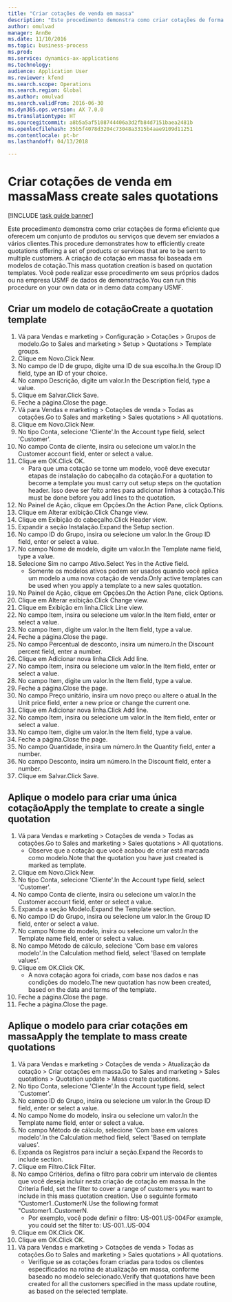 ```yaml
--- 
title: "Criar cotações de venda em massa"
description: "Este procedimento demonstra como criar cotações de forma eficiente que oferecem um conjunto de produtos ou serviços que devem ser enviados a vários clientes."
author: omulvad
manager: AnnBe
ms.date: 11/10/2016
ms.topic: business-process
ms.prod: 
ms.service: dynamics-ax-applications
ms.technology: 
audience: Application User
ms.reviewer: kfend
ms.search.scope: Operations
ms.search.region: Global
ms.author: omulvad
ms.search.validFrom: 2016-06-30
ms.dyn365.ops.version: AX 7.0.0
ms.translationtype: HT
ms.sourcegitcommit: a8b5a5af5108744406a3d2fb84d7151baea2481b
ms.openlocfilehash: 35b5f4078d3204c73048a3315b4aae9109d11251
ms.contentlocale: pt-br
ms.lasthandoff: 04/13/2018

---
```

# <a name="mass-create-sales-quotations"></a><span data-ttu-id="dc451-103">Criar cotações de venda em massa</span><span class="sxs-lookup"><span data-stu-id="dc451-103">Mass create sales quotations</span></span>

[!INCLUDE [task guide banner](../../includes/task-guide-banner.md)]

<span data-ttu-id="dc451-104">Este procedimento demonstra como criar cotações de forma eficiente que oferecem um conjunto de produtos ou serviços que devem ser enviados a vários clientes.</span><span class="sxs-lookup"><span data-stu-id="dc451-104">This procedure demonstrates how to efficiently create quotations offering a set of products or services that are to be sent to multiple customers.</span></span> <span data-ttu-id="dc451-105">A criação de cotação em massa foi baseada em modelos de cotação.</span><span class="sxs-lookup"><span data-stu-id="dc451-105">This mass quotation creation is based on quotation templates.</span></span> <span data-ttu-id="dc451-106">Você pode realizar esse procedimento em seus próprios dados ou na empresa USMF de dados de demonstração.</span><span class="sxs-lookup"><span data-stu-id="dc451-106">You can run this procedure on your own data or in demo data company USMF.</span></span>


## <a name="create-a-quotation-template"></a><span data-ttu-id="dc451-107">Criar um modelo de cotação</span><span class="sxs-lookup"><span data-stu-id="dc451-107">Create a quotation template</span></span>
1. <span data-ttu-id="dc451-108">Vá para Vendas e marketing > Configuração > Cotações > Grupos de modelo.</span><span class="sxs-lookup"><span data-stu-id="dc451-108">Go to Sales and marketing > Setup > Quotations > Template groups.</span></span>
2. <span data-ttu-id="dc451-109">Clique em Novo.</span><span class="sxs-lookup"><span data-stu-id="dc451-109">Click New.</span></span>
3. <span data-ttu-id="dc451-110">No campo de ID de grupo, digite uma ID de sua escolha.</span><span class="sxs-lookup"><span data-stu-id="dc451-110">In the Group ID field, type an ID of your choice.</span></span>
4. <span data-ttu-id="dc451-111">No campo Descrição, digite um valor.</span><span class="sxs-lookup"><span data-stu-id="dc451-111">In the Description field, type a value.</span></span>
5. <span data-ttu-id="dc451-112">Clique em Salvar.</span><span class="sxs-lookup"><span data-stu-id="dc451-112">Click Save.</span></span>
6. <span data-ttu-id="dc451-113">Feche a página.</span><span class="sxs-lookup"><span data-stu-id="dc451-113">Close the page.</span></span>
7. <span data-ttu-id="dc451-114">Vá para Vendas e marketing > Cotações de venda > Todas as cotações.</span><span class="sxs-lookup"><span data-stu-id="dc451-114">Go to Sales and marketing > Sales quotations > All quotations.</span></span>
8. <span data-ttu-id="dc451-115">Clique em Novo.</span><span class="sxs-lookup"><span data-stu-id="dc451-115">Click New.</span></span>
9. <span data-ttu-id="dc451-116">No tipo Conta, selecione 'Cliente'.</span><span class="sxs-lookup"><span data-stu-id="dc451-116">In the Account type field, select 'Customer'.</span></span>
10. <span data-ttu-id="dc451-117">No campo Conta de cliente, insira ou selecione um valor.</span><span class="sxs-lookup"><span data-stu-id="dc451-117">In the Customer account field, enter or select a value.</span></span>
11. <span data-ttu-id="dc451-118">Clique em OK.</span><span class="sxs-lookup"><span data-stu-id="dc451-118">Click OK.</span></span>
    * <span data-ttu-id="dc451-119">Para que uma cotação se torne um modelo, você deve executar etapas de instalação do cabeçalho da cotação.</span><span class="sxs-lookup"><span data-stu-id="dc451-119">For a quotation to become a template you must carry out  setup steps on the quotation header.</span></span> <span data-ttu-id="dc451-120">Isso deve ser feito antes para adicionar linhas à cotação.</span><span class="sxs-lookup"><span data-stu-id="dc451-120">This must be done before you add lines to the quotation.</span></span>   
12. <span data-ttu-id="dc451-121">No Painel de Ação, clique em Opções.</span><span class="sxs-lookup"><span data-stu-id="dc451-121">On the Action Pane, click Options.</span></span>
13. <span data-ttu-id="dc451-122">Clique em Alterar exibição.</span><span class="sxs-lookup"><span data-stu-id="dc451-122">Click Change view.</span></span>
14. <span data-ttu-id="dc451-123">Clique em Exibição do cabeçalho.</span><span class="sxs-lookup"><span data-stu-id="dc451-123">Click Header view.</span></span>
15. <span data-ttu-id="dc451-124">Expandir a seção Instalação.</span><span class="sxs-lookup"><span data-stu-id="dc451-124">Expand the Setup section.</span></span>
16. <span data-ttu-id="dc451-125">No campo ID do Grupo, insira ou selecione um valor.</span><span class="sxs-lookup"><span data-stu-id="dc451-125">In the Group ID field, enter or select a value.</span></span>
17. <span data-ttu-id="dc451-126">No campo Nome de modelo, digite um valor.</span><span class="sxs-lookup"><span data-stu-id="dc451-126">In the Template name field, type a value.</span></span>
18. <span data-ttu-id="dc451-127">Selecione Sim no campo Ativo.</span><span class="sxs-lookup"><span data-stu-id="dc451-127">Select Yes in the Active field.</span></span>
    * <span data-ttu-id="dc451-128">Somente os modelos ativos podem ser usados quando você aplica um modelo a uma nova cotação de venda.</span><span class="sxs-lookup"><span data-stu-id="dc451-128">Only active templates can be used when you apply a template to a new sales quotation.</span></span>  
19. <span data-ttu-id="dc451-129">No Painel de Ação, clique em Opções.</span><span class="sxs-lookup"><span data-stu-id="dc451-129">On the Action Pane, click Options.</span></span>
20. <span data-ttu-id="dc451-130">Clique em Alterar exibição.</span><span class="sxs-lookup"><span data-stu-id="dc451-130">Click Change view.</span></span>
21. <span data-ttu-id="dc451-131">Clique em Exibição em linha.</span><span class="sxs-lookup"><span data-stu-id="dc451-131">Click Line view.</span></span>
22. <span data-ttu-id="dc451-132">No campo Item, insira ou selecione um valor.</span><span class="sxs-lookup"><span data-stu-id="dc451-132">In the Item field, enter or select a value.</span></span>
23. <span data-ttu-id="dc451-133">No campo Item, digite um valor.</span><span class="sxs-lookup"><span data-stu-id="dc451-133">In the Item field, type a value.</span></span>
24. <span data-ttu-id="dc451-134">Feche a página.</span><span class="sxs-lookup"><span data-stu-id="dc451-134">Close the page.</span></span>
25. <span data-ttu-id="dc451-135">No campo Percentual de desconto, insira um número.</span><span class="sxs-lookup"><span data-stu-id="dc451-135">In the Discount percent field, enter a number.</span></span>
26. <span data-ttu-id="dc451-136">Clique em Adicionar nova linha.</span><span class="sxs-lookup"><span data-stu-id="dc451-136">Click Add line.</span></span>
27. <span data-ttu-id="dc451-137">No campo Item, insira ou selecione um valor.</span><span class="sxs-lookup"><span data-stu-id="dc451-137">In the Item field, enter or select a value.</span></span>
28. <span data-ttu-id="dc451-138">No campo Item, digite um valor.</span><span class="sxs-lookup"><span data-stu-id="dc451-138">In the Item field, type a value.</span></span>
29. <span data-ttu-id="dc451-139">Feche a página.</span><span class="sxs-lookup"><span data-stu-id="dc451-139">Close the page.</span></span>
30. <span data-ttu-id="dc451-140">No campo Preço unitário, insira um novo preço ou altere o atual.</span><span class="sxs-lookup"><span data-stu-id="dc451-140">In the Unit price field, enter a new price or change the current one.</span></span>
31. <span data-ttu-id="dc451-141">Clique em Adicionar nova linha.</span><span class="sxs-lookup"><span data-stu-id="dc451-141">Click Add line.</span></span>
32. <span data-ttu-id="dc451-142">No campo Item, insira ou selecione um valor.</span><span class="sxs-lookup"><span data-stu-id="dc451-142">In the Item field, enter or select a value.</span></span>
33. <span data-ttu-id="dc451-143">No campo Item, digite um valor.</span><span class="sxs-lookup"><span data-stu-id="dc451-143">In the Item field, type a value.</span></span>
34. <span data-ttu-id="dc451-144">Feche a página.</span><span class="sxs-lookup"><span data-stu-id="dc451-144">Close the page.</span></span>
35. <span data-ttu-id="dc451-145">No campo Quantidade, insira um número.</span><span class="sxs-lookup"><span data-stu-id="dc451-145">In the Quantity field, enter a number.</span></span>
36. <span data-ttu-id="dc451-146">No campo Desconto, insira um número.</span><span class="sxs-lookup"><span data-stu-id="dc451-146">In the Discount field, enter a number.</span></span>
37. <span data-ttu-id="dc451-147">Clique em Salvar.</span><span class="sxs-lookup"><span data-stu-id="dc451-147">Click Save.</span></span>

## <a name="apply-the-template-to-create-a-single-quotation"></a><span data-ttu-id="dc451-148">Aplique o modelo para criar uma única cotação</span><span class="sxs-lookup"><span data-stu-id="dc451-148">Apply the template to create a single quotation</span></span>
1. <span data-ttu-id="dc451-149">Vá para Vendas e marketing > Cotações de venda > Todas as cotações.</span><span class="sxs-lookup"><span data-stu-id="dc451-149">Go to Sales and marketing > Sales quotations > All quotations.</span></span>
    * <span data-ttu-id="dc451-150">Observe que a cotação que você acabou de criar está marcada como modelo.</span><span class="sxs-lookup"><span data-stu-id="dc451-150">Note that the quotation you have just created is marked as template.</span></span>  
2. <span data-ttu-id="dc451-151">Clique em Novo.</span><span class="sxs-lookup"><span data-stu-id="dc451-151">Click New.</span></span>
3. <span data-ttu-id="dc451-152">No tipo Conta, selecione 'Cliente'.</span><span class="sxs-lookup"><span data-stu-id="dc451-152">In the Account type field, select 'Customer'.</span></span>
4. <span data-ttu-id="dc451-153">No campo Conta de cliente, insira ou selecione um valor.</span><span class="sxs-lookup"><span data-stu-id="dc451-153">In the Customer account field, enter or select a value.</span></span>
5. <span data-ttu-id="dc451-154">Expanda a seção Modelo.</span><span class="sxs-lookup"><span data-stu-id="dc451-154">Expand the Template section.</span></span>
6. <span data-ttu-id="dc451-155">No campo ID do Grupo, insira ou selecione um valor.</span><span class="sxs-lookup"><span data-stu-id="dc451-155">In the Group ID field, enter or select a value.</span></span>
7. <span data-ttu-id="dc451-156">No campo Nome do modelo, insira ou selecione um valor.</span><span class="sxs-lookup"><span data-stu-id="dc451-156">In the Template name field, enter or select a value.</span></span>
8. <span data-ttu-id="dc451-157">No campo Método de cálculo, selecione 'Com base em valores modelo'.</span><span class="sxs-lookup"><span data-stu-id="dc451-157">In the Calculation method field, select 'Based on template values'.</span></span>
9. <span data-ttu-id="dc451-158">Clique em OK.</span><span class="sxs-lookup"><span data-stu-id="dc451-158">Click OK.</span></span>
    * <span data-ttu-id="dc451-159">A nova cotação agora foi criada, com base nos dados e nas condições do modelo.</span><span class="sxs-lookup"><span data-stu-id="dc451-159">The new quotation has now been created, based on the data and terms of the template.</span></span>  
10. <span data-ttu-id="dc451-160">Feche a página.</span><span class="sxs-lookup"><span data-stu-id="dc451-160">Close the page.</span></span>
11. <span data-ttu-id="dc451-161">Feche a página.</span><span class="sxs-lookup"><span data-stu-id="dc451-161">Close the page.</span></span>

## <a name="apply-the-template-to-mass-create-quotations"></a><span data-ttu-id="dc451-162">Aplique o modelo para criar cotações em massa</span><span class="sxs-lookup"><span data-stu-id="dc451-162">Apply the template to mass create quotations</span></span>
1. <span data-ttu-id="dc451-163">Vá para Vendas e marketing > Cotações de venda > Atualização da cotação > Criar cotações em massa.</span><span class="sxs-lookup"><span data-stu-id="dc451-163">Go to Sales and marketing > Sales quotations > Quotation update > Mass create quotations.</span></span>
2. <span data-ttu-id="dc451-164">No tipo Conta, selecione 'Cliente'.</span><span class="sxs-lookup"><span data-stu-id="dc451-164">In the Account type field, select 'Customer'.</span></span>
3. <span data-ttu-id="dc451-165">No campo ID do Grupo, insira ou selecione um valor.</span><span class="sxs-lookup"><span data-stu-id="dc451-165">In the Group ID field, enter or select a value.</span></span>
4. <span data-ttu-id="dc451-166">No campo Nome do modelo, insira ou selecione um valor.</span><span class="sxs-lookup"><span data-stu-id="dc451-166">In the Template name field, enter or select a value.</span></span>
5. <span data-ttu-id="dc451-167">No campo Método de cálculo, selecione 'Com base em valores modelo'.</span><span class="sxs-lookup"><span data-stu-id="dc451-167">In the Calculation method field, select 'Based on template values'.</span></span>
6. <span data-ttu-id="dc451-168">Expanda os Registros para incluir a seção.</span><span class="sxs-lookup"><span data-stu-id="dc451-168">Expand the Records to include section.</span></span>
7. <span data-ttu-id="dc451-169">Clique em Filtro.</span><span class="sxs-lookup"><span data-stu-id="dc451-169">Click Filter.</span></span>
8. <span data-ttu-id="dc451-170">No campo Critérios, defina o filtro para cobrir um intervalo de clientes que você deseja incluir nesta criação de cotação em massa.</span><span class="sxs-lookup"><span data-stu-id="dc451-170">In the Criteria field, set the filter to cover a range of customers you want to include in this mass quotation creation.</span></span> <span data-ttu-id="dc451-171">Use o seguinte formato "Customer1..CustomerN.</span><span class="sxs-lookup"><span data-stu-id="dc451-171">Use the following format "Customer1..CustomerN.</span></span>
    * <span data-ttu-id="dc451-172">Por exemplo, você pode definir o filtro: US-001.US-004</span><span class="sxs-lookup"><span data-stu-id="dc451-172">For example, you could set the filter to: US-001..US-004</span></span>  
9. <span data-ttu-id="dc451-173">Clique em OK.</span><span class="sxs-lookup"><span data-stu-id="dc451-173">Click OK.</span></span>
10. <span data-ttu-id="dc451-174">Clique em OK.</span><span class="sxs-lookup"><span data-stu-id="dc451-174">Click OK.</span></span>
11. <span data-ttu-id="dc451-175">Vá para Vendas e marketing > Cotações de venda > Todas as cotações.</span><span class="sxs-lookup"><span data-stu-id="dc451-175">Go to Sales and marketing > Sales quotations > All quotations.</span></span>
    * <span data-ttu-id="dc451-176">Verifique se as cotações foram criadas para todos os clientes especificados na rotina de atualização em massa, conforme baseado no modelo selecionado.</span><span class="sxs-lookup"><span data-stu-id="dc451-176">Verify that quotations have been created for all the customers specified in the mass update routine, as based on the selected template.</span></span>  



